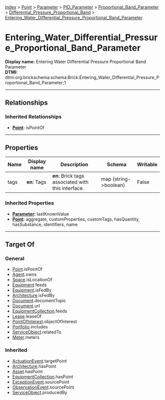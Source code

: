 [Index](../../../../../index.md) > [Point](../../../../Point.md) > [Parameter](../../../Parameter.md) > [PID_Parameter](../../PID_Parameter.md) > [Proportional_Band_Parameter](../Proportional_Band_Parameter.md) > [Differential_Pressure_Proportional_Band](Differential_Pressure_Proportional_Band.md) > [Entering_Water_Differential_Pressure_Proportional_Band_Parameter](#)
# Entering_Water_Differential_Pressure_Proportional_Band_Parameter

**Display name:** Entering Water Differential Pressure Proportional Band Parameter<br />
**DTMI:** dtmi:org:brickschema:schema:Brick:Entering_Water_Differential_Pressure_Proportional_Band_Parameter;1

---

## Relationships

### Inherited Relationships
* **[Point](../../../../Point.md):** isPointOf

---

## Properties

|Name|Display name|Description|Schema|Writable|
|-|-|-|-|-|
|tags|**en**: Tags|**en**: Brick tags associated with this interface.|map (string->boolean)|False|
### Inherited Properties
* **[Parameter](../../../Parameter.md):** lastKnownValue
* **[Point](../../../../Point.md):** aggregate, customProperties, customTags, hasQuantity, hasSubstance, identifiers, name

---

## Target Of
### General
* [Point](../../../../Point.md).isPointOf
* [Agent](../../../../../Agent/Agent.md).owns
* [Space](../../../../../Space/Space.md).isLocationOf
* [Equipment](../../../../../Asset/Equipment/Equipment.md).feeds
* [Equipment](../../../../../Asset/Equipment/Equipment.md).isFedBy
* [Architecture](../../../../../Space/Architecture/Architecture.md).isFedBy
* [Document](../../../../../Information/Document/Document.md).documentTopic
* [Document](../../../../../Information/Document/Document.md).url
* [EquipmentCollection](../../../../../Collection/Equipment-.md).feeds
* [Lease](../../../../../Event/Lease.md).leaseOf
* [PointOfInterest](../../../../../Information/PointOfInterest.md).objectOfInterest
* [Portfolio](../../../../../Collection/Portfolio.md).includes
* [ServiceObject](../../../../../Information/ServiceObject/ServiceObject.md).relatedTo
* [Meter](../../../../../Asset/Equipment/Meter/Meter.md).meters
### Inherited
* [ActuationEvent](../../../../../Event/Point-/ActuationEvent.md).targetPoint
* [Architecture](../../../../../Space/Architecture/Architecture.md).hasPoint
* [Asset](../../../../../Asset/Asset.md).hasPoint
* [EquipmentCollection](../../../../../Collection/Equipment-.md).hasPoint
* [ExceptionEvent](../../../../../Event/Point-/ExceptionEvent.md).sourcePoint
* [ObservationEvent](../../../../../Event/Point-/ObservationEvent.md).sourcePoint
* [ServiceObject](../../../../../Information/ServiceObject/ServiceObject.md).producedBy
